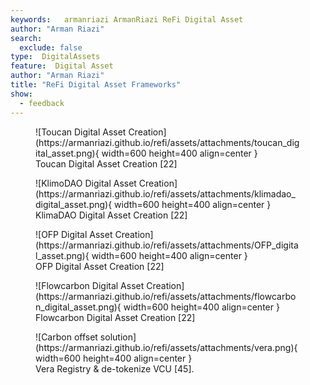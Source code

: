 ```yaml
---
keywords:   armanriazi ArmanRiazi ReFi Digital Asset
author: "Arman Riazi"
search:
  exclude: false
type:  DigitalAssets
feature:  Digital Asset
author: "Arman Riazi"
title: "ReFi Digital Asset Frameworks"
show:
  - feedback
---
```


<figure markdown>
![Toucan Digital Asset Creation](https://armanriazi.github.io/refi/assets/attachments/toucan_digital_asset.png){ width=600 height=400 align=center }
<figcaption>Toucan Digital Asset Creation [22]</figcaption>
</figure>

<figure markdown>
![KlimoDAO Digital Asset Creation](https://armanriazi.github.io/refi/assets/attachments/klimadao_digital_asset.png){ width=600 height=400 align=center }
<figcaption>KlimaDAO Digital Asset Creation [22]</figcaption>
</figure>

<figure markdown>
![OFP Digital Asset Creation](https://armanriazi.github.io/refi/assets/attachments/OFP_digital_asset.png){ width=600 height=400 align=center }
<figcaption>OFP Digital Asset Creation [22]</figcaption>
</figure>

<figure markdown>
![Flowcarbon Digital Asset Creation](https://armanriazi.github.io/refi/assets/attachments/flowcarbon_digital_asset.png){ width=600 height=400 align=center }
<figcaption>Flowcarbon Digital Asset Creation [22]</figcaption>
</figure>

<figure markdown>
![Carbon offset solution](https://armanriazi.github.io/refi/assets/attachments/vera.png){ width=600 height=400 align=center }
<figcaption>Vera Registry & de-tokenize VCU [45].</figcaption>
</figure>